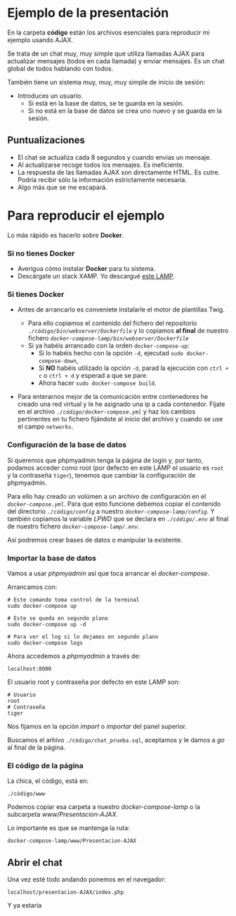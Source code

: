 # Ejemplo de la presentación

En la carpeta **código** están los archivos esenciales para reproducir mi ejemplo
usando AJAX.

Se trata de un chat muy, muy simple que utiliza llamadas AJAX para actualizar
mensajes (todos en cada llamada) y enviar mensajes. Es un chat global de todos
hablando con todos.

También tiene un sistema muy, muy, muy simple de inicio de sesión:

* Introduces un usuario.
	* Si está en la base de datos, se te guarda en la sesión.
	* Si no está en la base de datos se crea uno nuevo y se guarda en la sesión.


## Puntualizaciones

* El chat se actualiza cada 8 segundos y cuando envías un mensaje.
* Al actualizarse recoge todos los mensajes. Es ineficiente.
* La respuesta de las llamadas AJAX son directamente HTML. Es cutre. Podría recibir sólo la información estrictamente necesaria.
* Algo más que se me escapará.

# Para reproducir el ejemplo

Lo más rápido es hacerlo sobre **Docker**.

### Si no tienes **Docker**
* Averigua cómo instalar **Docker** para tu sistema.
* Descárgate un stack XAMP. Yo descargué [este LAMP](https://github.com/sprintcube/docker-compose-lamp).

### Si tienes **Docker**
* Antes de arrancarlo es conveniete instalarle el motor de plantillas Twig.
	* Para ello copiamos el contenido del fichero del repositorio *`./código/bin/webserver/Dockerfile`* y lo copiamos **al final** de nuestro fichero *`docker-compose-lamp/bin/webserver/Dockerfile`*
	* Si ya habéis arrancado con la orden `docker-compose-up`:
		* Si lo habéis hecho con la opción `-d`, ejecutad `sudo docker-compose-down`,
		* Si **NO** habéis utilizado la opción `-d`, parad la ejecución con `ctrl + c` o `ctrl + d` y esperad a que se pare.
		* Ahora hacer `sudo docker-compose build`.

* Para enterarnos mejor de la comunicación entre contenedores he creado una red virtual y le he asignado una ip a cada contenedor. Fíjate en el archivo *`./código/docker-compose.yml`* y haz los cambios pertinentes en tu fichero fijándote al inicio del archivo y cuando se use el campo `networks`.

### Configuración de la base de datos

Si queremos que phpmyadmin tenga la página de login y, por tanto, podamos acceder
como root (por defecto en este LAMP el usuario es `root` y la contraseña `tiger`),
tenemos que cambiar la configuración de phpmyadmin.

Para ello hay creado un volúmen a un archivo de configuración en el *`docker-compose.yml`*.
Para que esto funcione debemos copiar el contenido del directorio
*`./código/config`* a nuestro *`docker-compose-lamp/config`*.
Y también copiamos la variable *LPWD* que se declara en *`./código/.env`* al final de nuestro
fichero *`docker-compose-lamp/.env`*.

Así podremos crear bases de datos o manipular la existente.

### Importar la base de datos

Vamos a usar *phpmyadmin* así que toca arrancar el *docker-compose*.

Arrancamos con:
```
# Este comando toma control de la terminal
sudo docker-compose up

# Este se queda en segundo plano
sudo docker-compose up -d

# Para ver el log si lo dejamos en segundo plano
sudo docker-compose logs
```

Ahora accedemos a *phpmyadmin* a través de:

	localhost:8080

El usuario root y contraseña por defecto en este LAMP son:
```
# Usuario
root
# Contraseña
tiger
```

Nos fijamos en la opción *import* o *importar* del panel superior.

Buscamos el arhivo `./código/chat_prueba.sql`, aceptamos y le damos a *go* al final de la página.

### El código de la página

La chica, el código, está en:

	./código/www

Podemos copiar esa carpeta a nuestro *docker-compose-lamp* o la subcarpeta *www/Presentacion-AJAX*.

Lo importante es que se mantenga la ruta:

	docker-compose-lamp/www/Presentacion-AJAX

## Abrir el chat

Una vez esté todo andando ponemos en el navegador:

	localhost/presentacion-AJAX/index.php

Y ya estaría
